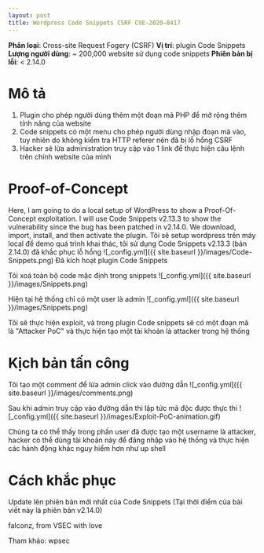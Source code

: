 ```yaml
---
layout: post
title: Wordpress Code Snippets CSRF CVE-2020–8417
---
```


**Phân loại**: Cross-site Request Fogery (CSRF)
**Vị trí**: plugin Code Snippets
**Lượng người dùng**: ~ 200,000 website sử dụng code snippets
**Phiên bản bị lỗi**: < 2.14.0

# Mô tả
1. Plugin cho phép người dùng thêm một đoạn mã PHP để mở rộng thêm tính năng của website
2. Code snippets có một menu cho phép người dùng nhập đoạn mã vào, tuy nhiên do không kiểm tra HTTP referer nên đã bị lỗ hổng CSRF
3. Hacker sẽ lừa administration truy cập vào 1 link để thực hiện câu lệnh trên chính website của mình

# Proof-of-Concept

Here, I am going to do a local setup of WordPress to show a Proof-Of-Concept exploitation. I will use Code Snippets v2.13.3 to show the vulnerability since the bug has been patched in v2.14.0.
We download, import, install, and then activate the plugin.
Tôi sẽ setup wordpress trên máy local để demo quá trình khai thác, tôi sử dụng Code Snippets v2.13.3 (bản 2.14.0) đã khắc phục lỗ hổng
![_config.yml]({{ site.baseurl }}/images/Code-Snippets.png)
Đã kích hoạt plugin Code Snippets

Tôi xoá toàn bộ code mặc định trong snippets
![_config.yml]({{ site.baseurl }}/images/Snippets.png)

Hiện tại hệ thống chỉ có một user là admin
![_config.yml]({{ site.baseurl }}/images/Snippets.png)

Tôi sẽ thực hiện exploit, và trong plugin Code snippets sẽ có một đoạn mã là "Attacker PoC" và thực hiện tạo một tài khoản là attacker trong hệ thống

# Kịch bản tấn công

Tôi tạo một comment để lừa admin click vào đường dẫn
![_config.yml]({{ site.baseurl }}/images/comments.png)

Sau khi admin truy cập vào đường dẫn thì lập tức mã độc được thực thi
![_config.yml]({{ site.baseurl }}/images/Exploit-PoC-animation.gif)

Chúng ta có thể thấy trong phần user đã được tạo một username là attacker, hacker có thể dùng tài khoản này để đăng nhập vào hệ thống và thực hiện các hành động khác nguy hiểm hơn như up shell

# Cách khắc phục

Update lên phiên bản mới nhất của Code Snippets (Tại thời điểm của bài viết này là phiên bản v2.14.0)


falconz, from VSEC with love

Tham khảo: wpsec